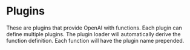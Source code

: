 # Plugins

These are plugins that provide OpenAI with functions. Each plugin can define multiple plugins. The plugin loader will automatically derive the function definition. Each function will have the plugin name prepended.
